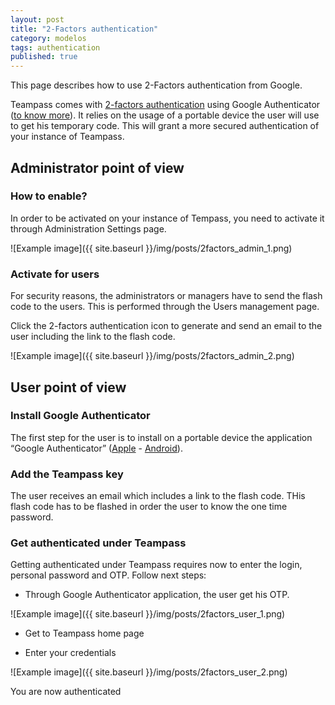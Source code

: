 ```yaml
---
layout: post
title: "2-Factors authentication"
category: modelos
tags: authentication
published: true
---
```


This page describes how to use 2-Factors authentication from Google.

Teampass comes with [2-factors authentication](http://en.wikipedia.org/wiki/Two-step_verification) using Google Authenticator ([to know more](http://en.wikipedia.org/wiki/Google_Authenticator)). It relies on the usage of a portable device the user will use to get his temporary code. This will grant a more secured authentication of your instance of Teampass.

## Administrator point of view

### How to enable?

In order to be activated on your instance of Tempass, you need to activate it through Administration Settings page.

![Example image]({{ site.baseurl }}/img/posts/2factors_admin_1.png)

### Activate for users

For security reasons, the administrators or managers have to send the flash code to the users.
This is performed through the Users management page.

Click the 2-factors authentication icon to generate and send an email to the user including the link to the flash code.

![Example image]({{ site.baseurl }}/img/posts/2factors_admin_2.png)

## User point of view

### Install Google Authenticator

The first step for the user is to install on a portable device the application “Google Authenticator” ([Apple](https://itunes.apple.com/us/app/google-authenticator/id388497605) - [Android](https://play.google.com/store/apps/details?id=com.google.android.apps.authenticator2)).

### Add the Teampass key

The user receives an email which includes a link to the flash code. THis flash code has to be flashed in order the user to know the one time password.

### Get authenticated under Teampass

Getting authenticated under Teampass requires now to enter the login, personal password and OTP. Follow next steps:

- Through Google Authenticator application, the user get his OTP.

![Example image]({{ site.baseurl }}/img/posts/2factors_user_1.png)

- Get to Teampass home page

- Enter your credentials

![Example image]({{ site.baseurl }}/img/posts/2factors_user_2.png)

You are now authenticated
